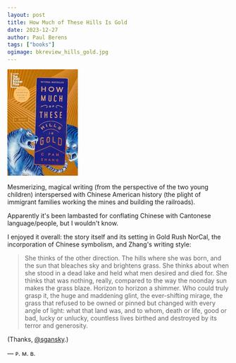 ```yaml
---
layout: post
title: How Much of These Hills Is Gold
date: 2023-12-27
author: Paul Berens
tags: ["books"]
ogimage: bkreview_hills_gold.jpg
---
```

<img src="/assets/og/bkreview_hills_gold.jpg" alt="How Much of These Hills Is Gold by C Pam Zhang" style="width: 160px; height: auto;" />

Mesmerizing, magical writing (from the perspective of the two young children) interspersed with Chinese American history (the plight of immigrant families working the mines and building the railroads).

Apparently it's been lambasted for conflating Chinese with Cantonese language/people, but I wouldn't know.

I enjoyed it overall: the story itself and its setting in Gold Rush NorCal, the incorporation of Chinese symbolism, and Zhang's writing style:

> She thinks of the other direction. The hills where she was born, and the sun that bleaches sky and brightens grass. She thinks about when she stood in a dead lake and held what men desired and died for. She thinks that was nothing, really, compared to the way the noonday sun makes the grass blaze. Horizon to horizon a shimmer. Who could truly grasp it, the huge and maddening glint, the ever-shifting mirage, the grass that refused to be owned or pinned but changed with every angle of light: what that land was, and to whom, death or life, good or bad, lucky or unlucky, countless lives birthed and destroyed by its terror and generosity.

(Thanks, [@sgansky](https://x.com/sgansky).)

— ᴘ. ᴍ. ʙ.